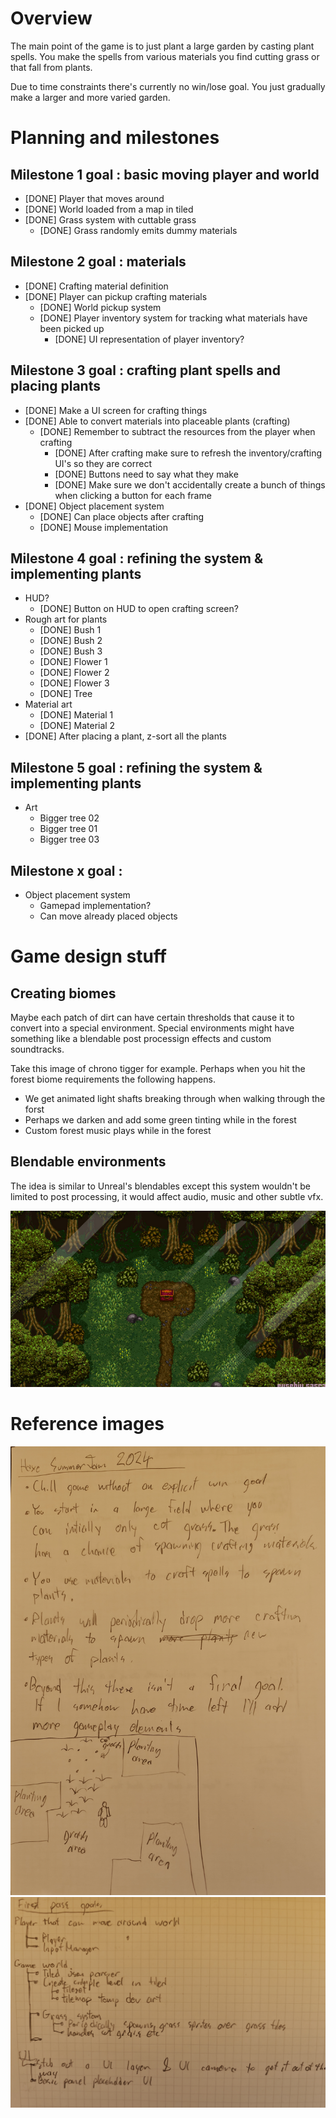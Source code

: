 # Overview

The main point of the game is to just plant a large garden by casting plant spells. You make the spells from various materials you find cutting grass or that fall from plants.

Due to time constraints there's currently no win/lose goal. You just gradually make a larger and more varied garden.

# Planning and milestones

## Milestone 1 goal : basic moving player and world

- [DONE] Player that moves around
- [DONE] World loaded from a map in tiled
- [DONE] Grass system with cuttable grass
    - [DONE] Grass randomly emits dummy materials

## Milestone 2 goal : materials

- [DONE] Crafting material definition
- [DONE] Player can pickup crafting materials
    - [DONE] World pickup system
    - [DONE] Player inventory system for tracking what materials have been picked up
        - [DONE] UI representation of player inventory?

## Milestone 3 goal : crafting plant spells and placing plants

- [DONE] Make a UI screen for crafting things
- [DONE] Able to convert materials into placeable plants (crafting)
    - [DONE] Remember to subtract the resources from the player when crafting
        - [DONE] After crafting make sure to refresh the inventory/crafting UI's so they are correct
        - [DONE] Buttons need to say what they make
        - [DONE] Make sure we don't accidentally create a bunch of things when clicking a button for each frame
- [DONE] Object placement system
   - [DONE] Can place objects after crafting
   - [DONE] Mouse implementation

## Milestone 4 goal : refining the system & implementing plants

- HUD?
    - [DONE] Button on HUD to open crafting screen?
- Rough art for plants
    - [DONE] Bush 1
    - [DONE] Bush 2
    - [DONE] Bush 3
    - [DONE] Flower 1
    - [DONE] Flower 2
    - [DONE] Flower 3
    - [DONE] Tree
- Material art
    - [DONE] Material 1
    - [DONE] Material 2
- [DONE] After placing a plant, z-sort all the plants

## Milestone 5 goal : refining the system & implementing plants

- Art
    - Bigger tree 02
    - Bigger tree 01
    - Bigger tree 03

## Milestone x goal : 

- Object placement system
    - Gamepad implementation?
    - Can move already placed objects

# Game design stuff

## Creating biomes

Maybe each patch of dirt can have certain thresholds that cause it to convert into a special environment. Special environments might have something like a blendable post processign effects and custom soundtracks. 

Take this image of chrono tigger for example. Perhaps when you hit the forest biome requirements the following happens. 

- We get animated light shafts breaking through when walking through the forst
- Perhaps we darken and add some green tinting while in the forest
- Custom forest music plays while in the forest

## Blendable environments

The idea is similar to Unreal's blendables except this system wouldn't be limited to post processing, it would affect audio, music and other subtle vfx.

![images/ref_chrono_trigger_light_shafts.png](images/ref_chrono_trigger_light_shafts.png)

 # Reference images

![images/IMG_20240610_160610.jpg](images/IMG_20240610_160626.jpg)
![images/IMG_20240610_160610.jpg](images/IMG_20240610_160610.jpg)

